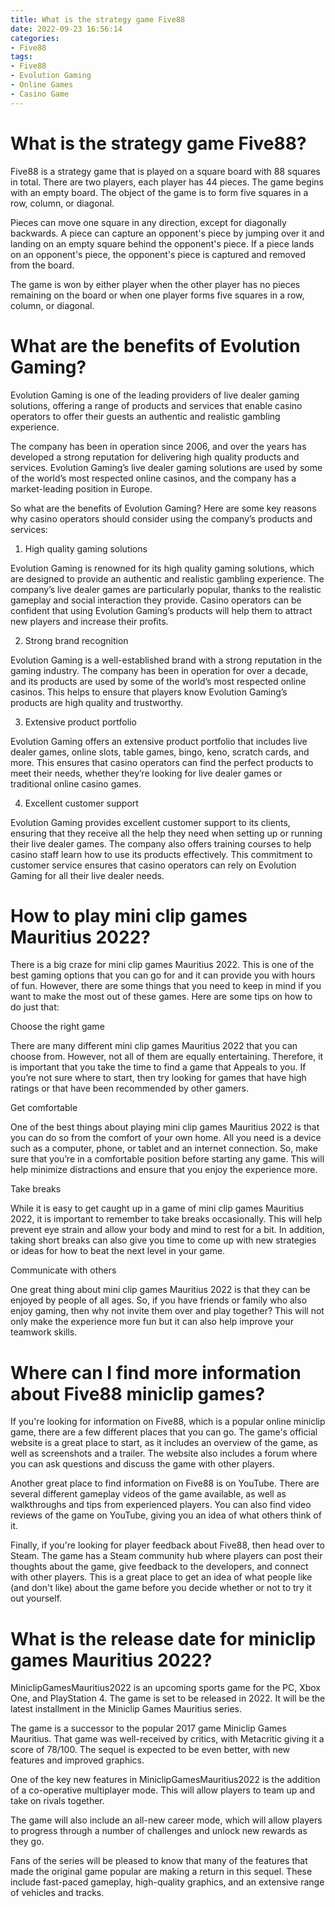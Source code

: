 ```yaml
---
title: What is the strategy game Five88
date: 2022-09-23 16:56:14
categories:
- Five88
tags:
- Five88
- Evolution Gaming
- Online Games
- Casino Game
---
```



#  What is the strategy game Five88?

Five88 is a strategy game that is played on a square board with 88 squares in total. There are two players, each player has 44 pieces. The game begins with an empty board. The object of the game is to form five squares in a row, column, or diagonal.

Pieces can move one square in any direction, except for diagonally backwards. A piece can capture an opponent's piece by jumping over it and landing on an empty square behind the opponent's piece. If a piece lands on an opponent's piece, the opponent's piece is captured and removed from the board.

The game is won by either player when the other player has no pieces remaining on the board or when one player forms five squares in a row, column, or diagonal.

#  What are the benefits of Evolution Gaming?

Evolution Gaming is one of the leading providers of live dealer gaming solutions, offering a range of products and services that enable casino operators to offer their guests an authentic and realistic gambling experience.

The company has been in operation since 2006, and over the years has developed a strong reputation for delivering high quality products and services. Evolution Gaming’s live dealer gaming solutions are used by some of the world’s most respected online casinos, and the company has a market-leading position in Europe.

So what are the benefits of Evolution Gaming? Here are some key reasons why casino operators should consider using the company’s products and services:

1. High quality gaming solutions

Evolution Gaming is renowned for its high quality gaming solutions, which are designed to provide an authentic and realistic gambling experience. The company’s live dealer games are particularly popular, thanks to the realistic gameplay and social interaction they provide. Casino operators can be confident that using Evolution Gaming’s products will help them to attract new players and increase their profits.

2. Strong brand recognition

Evolution Gaming is a well-established brand with a strong reputation in the gaming industry. The company has been in operation for over a decade, and its products are used by some of the world’s most respected online casinos. This helps to ensure that players know Evolution Gaming’s products are high quality and trustworthy.

3. Extensive product portfolio

Evolution Gaming offers an extensive product portfolio that includes live dealer games, online slots, table games, bingo, keno, scratch cards, and more. This ensures that casino operators can find the perfect products to meet their needs, whether they’re looking for live dealer games or traditional online casino games.

4. Excellent customer support

Evolution Gaming provides excellent customer support to its clients, ensuring that they receive all the help they need when setting up or running their live dealer games. The company also offers training courses to help casino staff learn how to use its products effectively. This commitment to customer service ensures that casino operators can rely on Evolution Gaming for all their live dealer needs.

#  How to play mini clip games Mauritius 2022?

There is a big craze for mini clip games Mauritius 2022. This is one of the best gaming options that you can go for and it can provide you with hours of fun. However, there are some things that you need to keep in mind if you want to make the most out of these games. Here are some tips on how to do just that:

Choose the right game

There are many different mini clip games Mauritius 2022 that you can choose from. However, not all of them are equally entertaining. Therefore, it is important that you take the time to find a game that Appeals to you. If you’re not sure where to start, then try looking for games that have high ratings or that have been recommended by other gamers.

Get comfortable

One of the best things about playing mini clip games Mauritius 2022 is that you can do so from the comfort of your own home. All you need is a device such as a computer, phone, or tablet and an internet connection. So, make sure that you’re in a comfortable position before starting any game. This will help minimize distractions and ensure that you enjoy the experience more.

Take breaks

While it is easy to get caught up in a game of mini clip games Mauritius 2022, it is important to remember to take breaks occasionally. This will help prevent eye strain and allow your body and mind to rest for a bit. In addition, taking short breaks can also give you time to come up with new strategies or ideas for how to beat the next level in your game.

Communicate with others

One great thing about mini clip games Mauritius 2022 is that they can be enjoyed by people of all ages. So, if you have friends or family who also enjoy gaming, then why not invite them over and play together? This will not only make the experience more fun but it can also help improve your teamwork skills.

#  Where can I find more information about Five88 miniclip games?

If you're looking for information on Five88, which is a popular online miniclip game, there are a few different places that you can go. The game's official website is a great place to start, as it includes an overview of the game, as well as screenshots and a trailer. The website also includes a forum where you can ask questions and discuss the game with other players.

Another great place to find information on Five88 is on YouTube. There are several different gameplay videos of the game available, as well as walkthroughs and tips from experienced players. You can also find video reviews of the game on YouTube, giving you an idea of what others think of it.

Finally, if you're looking for player feedback about Five88, then head over to Steam. The game has a Steam community hub where players can post their thoughts about the game, give feedback to the developers, and connect with other players. This is a great place to get an idea of what people like (and don't like) about the game before you decide whether or not to try it out yourself.

#  What is the release date for miniclip games Mauritius 2022?

MiniclipGamesMauritius2022 is an upcoming sports game for the PC, Xbox One, and PlayStation 4. The game is set to be released in 2022. It will be the latest installment in the Miniclip Games Mauritius series.

The game is a successor to the popular 2017 game Miniclip Games Mauritius. That game was well-received by critics, with Metacritic giving it a score of 78/100. The sequel is expected to be even better, with new features and improved graphics.

One of the key new features in MiniclipGamesMauritius2022 is the addition of a co-operative multiplayer mode. This will allow players to team up and take on rivals together.

The game will also include an all-new career mode, which will allow players to progress through a number of challenges and unlock new rewards as they go.

Fans of the series will be pleased to know that many of the features that made the original game popular are making a return in this sequel. These include fast-paced gameplay, high-quality graphics, and an extensive range of vehicles and tracks.